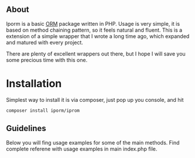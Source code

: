 ## About

Iporm is a basic [ORM](http://en.wikipedia.org/wiki/Object_relational_mapping) package written in PHP. Usage is very simple, it is based on method chaining pattern, so it feels natural and fluent. This is a extension of a simple wrapper that I wrote a long time ago, which expanded and matured with every project.

There are plenty of excellent wrappers out there, but I hope I will save you some precious time with this one.

Installation
=============

Simplest way to install it is via composer, just pop up you console, and hit 

	composer install iporm/iprom

## Guidelines

Below you will fing usage examples for some of the main methods. Find complete referene with usage examples in main index.php file.

